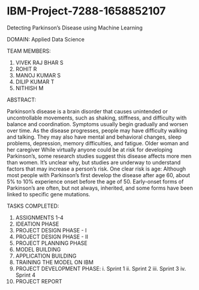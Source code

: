 # IBM-Project-7288-1658852107
Detecting Parkinson’s Disease using Machine Learning

DOMAIN: Applied Data Science

TEAM MEMBERS:
1. VIVEK RAJ BHAR S
2. ROHIT R
3. MANOJ KUMAR S
4. DILIP KUMAR T
5. NITHISH M


ABSTRACT:

Parkinson’s disease is a brain disorder that causes unintended or uncontrollable movements, such as shaking, stiffness, and difficulty with balance and coordination.
Symptoms usually begin gradually and worsen over time. As the disease progresses, people may have difficulty walking and talking. 
They may also have mental and behavioral changes, sleep problems, depression, memory difficulties, and fatigue.
Older woman and her caregiver While virtually anyone could be at risk for developing Parkinson’s, some research studies suggest this disease affects more men than women.
It’s unclear why, but studies are underway to understand factors that may increase a person’s risk. 
One clear risk is age: Although most people with Parkinson’s first develop the disease after age 60, about 5% to 10% experience onset before the age of 50. 
Early-onset forms of Parkinson’s are often, but not always, inherited, and some forms have been linked to specific gene mutations.

TASKS COMPLETED:
1. ASSIGNMENTS 1-4
2. IDEATION PHASE
3. PROJECT DESIGN PHASE - I
4. PROJECT DESIGN PHASE - II
5. PROJECT PLANNING PHASE
6. MODEL BUILDING
7. APPLICATION BUILDING
8. TRAINING THE MODEL ON IBM
9. PROJECT DEVELOPMENT PHASE:
      i. Sprint 1
      ii. Sprint 2
      iii. Sprint 3
      iv. Sprint 4
10. PROJECT REPORT
